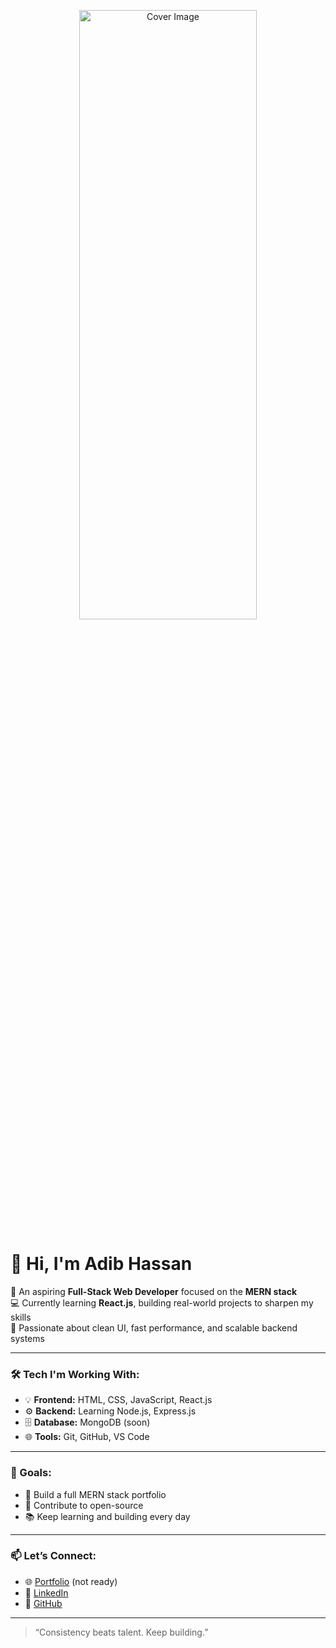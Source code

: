 <p align="center">
  <img src="https://miro.medium.com/v2/resize:fit:1400/0*BoZuMV2kfcjiiTDV.png" alt="Cover Image" width="75%" height="50%"/>
</p>

# 👋 Hi, I'm Adib Hassan

🎯 An aspiring **Full-Stack Web Developer** focused on the **MERN stack**  
💻 Currently learning **React.js**, building real-world projects to sharpen my skills  
🚀 Passionate about clean UI, fast performance, and scalable backend systems  

---

### 🛠️ Tech I'm Working With:
- 💡 **Frontend:** HTML, CSS, JavaScript, React.js
- ⚙️ **Backend:** Learning Node.js, Express.js
- 🗄️ **Database:** MongoDB (soon)
- 🌐 **Tools:** Git, GitHub, VS Code

---

### 📌 Goals:
- 🔭 Build a full MERN stack portfolio
- 🌱 Contribute to open-source
- 📚 Keep learning and building every day

---

### 📫 Let’s Connect:
- 🌐 [Portfolio](https://your-portfolio-link.com) (not ready)
- 💼 [LinkedIn](https://www.linkedin.com/in/codebyadib)
- 🐙 [GitHub](https://github.com/codebyadib)

---

> “Consistency beats talent. Keep building.”

